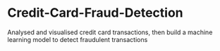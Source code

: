 # Credit-Card-Fraud-Detection
Analysed and visualised credit card transactions, then build a machine learning model to detect fraudulent transactions
